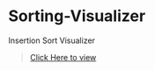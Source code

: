 # Sorting-Visualizer
Insertion Sort Visualizer

  > [ Click Here to view](https://insertionsortingvisualizer.netlify.app/)
